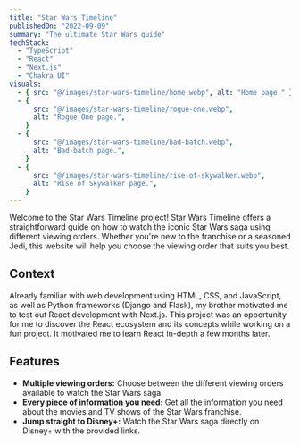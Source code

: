 ```yaml
---
title: "Star Wars Timeline"
publishedOn: "2022-09-09"
summary: "The ultimate Star Wars guide"
techStack:
  - "TypeScript"
  - "React"
  - "Next.js"
  - "Chakra UI"
visuals:
  - { src: "@/images/star-wars-timeline/home.webp", alt: "Home page." }
  - {
      src: "@/images/star-wars-timeline/rogue-one.webp",
      alt: "Rogue One page.",
    }
  - {
      src: "@/images/star-wars-timeline/bad-batch.webp",
      alt: "Bad-batch page.",
    }
  - {
      src: "@/images/star-wars-timeline/rise-of-skywalker.webp",
      alt: "Rise of Skywalker page.",
    }
---
```


Welcome to the Star Wars Timeline project! Star Wars Timeline offers a straightforward guide on how to watch the iconic Star Wars saga using different viewing orders. Whether you're new to the franchise or a seasoned Jedi, this website will help you choose the viewing order that suits you best.

## **Context**

Already familiar with web development using HTML, CSS, and JavaScript, as well as Python frameworks (Django and Flask), my brother motivated me to test out React development with Next.js. This project was an opportunity for me to discover the React ecosystem and its concepts while working on a fun project. It motivated me to learn React in-depth a few months later.

## **Features**

- **Multiple viewing orders:** Choose between the different viewing orders available to watch the Star Wars saga.
- **Every piece of information you need:** Get all the information you need about the movies and TV shows of the Star Wars franchise.
- **Jump straight to Disney+:** Watch the Star Wars saga directly on Disney+ with the provided links.
